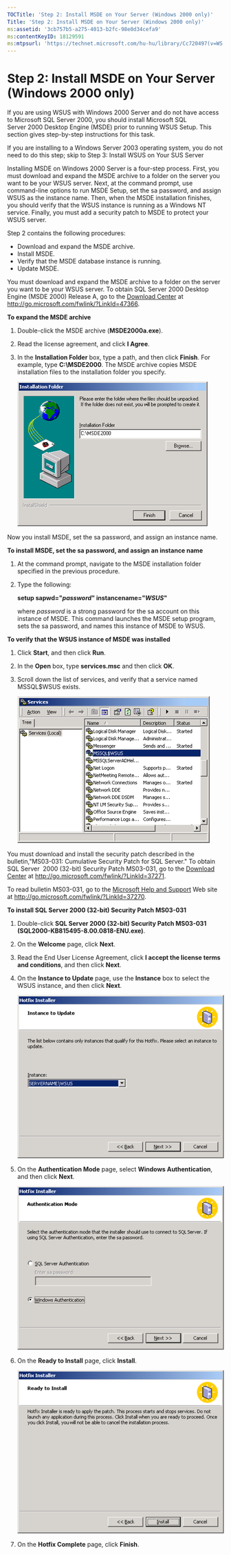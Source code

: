 ```yaml
---
TOCTitle: 'Step 2: Install MSDE on Your Server (Windows 2000 only)'
Title: 'Step 2: Install MSDE on Your Server (Windows 2000 only)'
ms:assetid: '3cb757b5-a275-4013-b2fc-98e0d34cefa9'
ms:contentKeyID: 18129591
ms:mtpsurl: 'https://technet.microsoft.com/hu-hu/library/Cc720497(v=WS.10)'
---
```


Step 2: Install MSDE on Your Server (Windows 2000 only)
=======================================================

If you are using WSUS with Windows 2000 Server and do not have access to Microsoft SQL Server 2000, you should install Microsoft SQL Server 2000 Desktop Engine (MSDE) prior to running WSUS Setup. This section gives step-by-step instructions for this task.

If you are installing to a Windows Server 2003 operating system, you do not need to do this step; skip to Step 3: Install WSUS on Your SUS Server

Installing MSDE on Windows 2000 Server is a four-step process. First, you must download and expand the MSDE archive to a folder on the server you want to be your WSUS server. Next, at the command prompt, use command-line options to run MSDE Setup, set the sa password, and assign WSUS as the instance name. Then, when the MSDE installation finishes, you should verify that the WSUS instance is running as a Windows NT service. Finally, you must add a security patch to MSDE to protect your WSUS server.

Step 2 contains the following procedures:

-   Download and expand the MSDE archive.
-   Install MSDE.
-   Verify that the MSDE database instance is running.
-   Update MSDE.

You must download and expand the MSDE archive to a folder on the server you want to be your WSUS server. To obtain SQL Server 2000 Desktop Engine (MSDE 2000) Release A, go to the [Download Center](http://go.microsoft.com/fwlink/?linkid=47366) at http://go.microsoft.com/fwlink/?LinkId=47366.

**To expand the MSDE archive**
1.  Double-click the MSDE archive (**MSDE2000a.exe**).

2.  Read the license agreement, and click **I Agree**.

3.  In the **Installation Folder** box, type a path, and then click **Finish**. For example, type **C:\\MSDE2000**. The MSDE archive copies MSDE installation files to the installation folder you specify.

    ![](/security-updates/images/Cc720497.60cab3b6-6b99-4cb2-a323-c5c4971379e9(WS.10).gif)

Now you install MSDE, set the sa password, and assign an instance name.

**To install MSDE, set the sa password, and assign an instance name**
1.  At the command prompt, navigate to the MSDE installation folder specified in the previous procedure.

2.  Type the following:

    **setup sapwd="***password***" instancename="***WSUS***"**

    where *password* is a strong password for the sa account on this instance of MSDE. This command launches the MSDE setup program, sets the sa password, and names this instance of MSDE to WSUS.

**To verify that the WSUS instance of MSDE was installed**
1.  Click **Start**, and then click **Run**.

2.  In the **Open** box, type **services.msc** and then click **OK**.

3.  Scroll down the list of services, and verify that a service named MSSQL$WSUS exists.

    ![](/security-updates/images/Cc720497.9363f165-1d85-49c6-a314-ebb77f794cf5(WS.10).gif)

You must download and install the security patch described in the bulletin,"MS03-031: Cumulative Security Patch for SQL Server." To obtain SQL Server  2000 (32-bit) Security Patch MS03-031, go to the [Download Center](http://go.microsoft.com/fwlink/?linkid=37271) at http://go.microsoft.com/fwlink/?LinkId=37271.

To read bulletin MS03-031, go to the [Microsoft Help and Support](http://go.microsoft.com/fwlink/?linkid=37270) Web site at http://go.microsoft.com/fwlink/?LinkId=37270.

**To install SQL Server 2000 (32-bit) Security Patch MS03-031**
1.  Double-click **SQL Server 2000 (32-bit) Security Patch MS03-031 (SQL2000-KB815495-8.00.0818-ENU.exe)**.

2.  On the **Welcome** page, click **Next**.

3.  Read the End User License Agreement, click **I accept the license terms and conditions**, and then click **Next**.

4.  On the **Instance to Update** page, use the **Instance** box to select the WSUS instance, and then click **Next**.

    ![](/security-updates/images/Cc720497.7f6a05b7-9eac-4679-a205-18af68b24566(WS.10).gif)

5.  On the **Authentication Mode** page, select **Windows Authentication**, and then click **Next**.

    ![](/security-updates/images/Cc720497.1d48da9c-16ba-42a2-83d0-03abdfc7f71f(WS.10).gif)

6.  On the **Ready to Install** page, click **Install**.

    ![](/security-updates/images/Cc720497.13e7760b-09b3-4e07-b06c-9a7bdbd7929f(WS.10).gif)

7.  On the **Hotfix Complete** page, click **Finish**.
